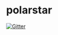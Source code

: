 # polarstar

[![Gitter](https://badges.gitter.im/BigCobra/polarstar.svg)](https://gitter.im/BigCobra/polarstar?utm_source=badge&utm_medium=badge&utm_campaign=pr-badge&utm_content=badge)